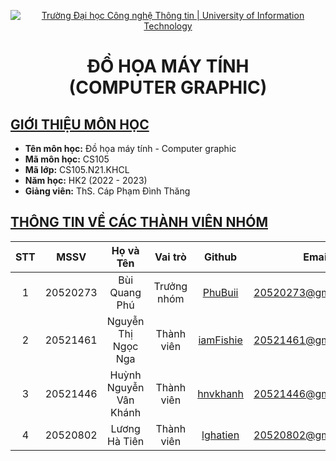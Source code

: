 <a id="top"></a>

<!-- Banner -->
<p align="center">
  <a href="https://www.uit.edu.vn/" title="Trường Đại học Công nghệ Thông tin" style="border: none;">
    <img src="https://i.imgur.com/WmMnSRt.png" alt="Trường Đại học Công nghệ Thông tin | University of Information Technology">
  </a>
</p>

<h1 align="center"><b>ĐỒ HỌA MÁY TÍNH<br>(COMPUTER GRAPHIC)</b></h>

## [GIỚI THIỆU MÔN HỌC](#top)
* **Tên môn học:** Đồ họa máy tính - Computer graphic
* **Mã môn học:** CS105
* **Mã lớp:** CS105.N21.KHCL
* **Năm học:** HK2 (2022 - 2023)
* **Giảng viên:** ThS. Cáp Phạm Đình Thăng

## [THÔNG TIN VỀ CÁC THÀNH VIÊN NHÓM](#top)

| STT    | MSSV          | Họ và Tên                |Vai trò    | Github                                          | Email                   |
| :----: |:-------------:| :-----------------------:|:---------:|:-----------------------------------------------:|:-------------------------:
| 1      | 20520273      | Bùi Quang Phú            |Trưởng nhóm|[PhuBuii](https://github.com/pahopu)              |20520273@gm.uit.edu.vn   |
| 2      | 20521461      | Nguyễn Thị Ngọc Nga      |Thành viên |[iamFishie](https://github.com/iamFishie)         |20521461@gm.uit.edu.vn   |
| 3      | 20521446      | Huỳnh Nguyễn Vân Khánh   |Thành viên |[hnvkhanh](https://github.com/hnvkhanh)           |20521446@gm.uit.edu.vn   |
| 4      | 20520802      | Lương Hà Tiên            |Thành viên |[lghatien](https://github.com/lghatien)           |20520802@gm.uit.edu.vn   |
